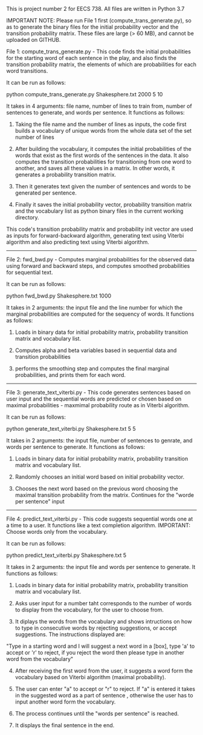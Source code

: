 This is project number 2 for EECS 738. All files are written in Python 3.7

IMPORTANT NOTE: Please run File 1 first (compute_trans_generate.py), so as to generate the binary files
for the initial probability vector and the transition probability matrix. These files are large (> 60 MB),
and cannot be uploaded on GITHUB.

File 1: compute_trans_generate.py - This code finds the initial probabilities for the starting word of each sentence in the play,
and also finds the transition probability matrix, the elements of which are probabilities for each word transitions.

It can be run as follows:

python compute_trans_generate.py Shakesphere.txt 2000 5 10

It takes in 4 arguments: file name, number of lines to train from, number of sentences to generate, and words per sentence.
It functions as follows:

1. Taking the file name and the number of lines as inputs, the code first builds a vocabulary of unique words from the whole data
set of the set number of lines

2. After building the vocabulary, it computes the initial probabilities of the words that exist as the first words of the sentences in the data.
It also computes the transition probabilities for transitioning from one word to another, and saves all these values in a matrix.
In other words, it generates a probability transition matrix.

3. Then it generates text given the number of sentences and words to be generated per sentence.

4. Finally it saves the initial probability vector, probability transition matrix and the vocabulary list as python binary files
in the current working directory.

This code's transition probability matrix and probability init vector are used as inputs for forward-backward algorithm,
generating text using Viterbi algorithm and also predicting text using Viterbi algorithm.

__________________________________________________________________________________________________________________

File 2: fwd_bwd.py - Computes marginal probabilities for the observed data using forward and backward steps,
and computes smoothed probabilities for sequential text.

It can be run as follows:

python fwd_bwd.py Shakesphere.txt 1000

It takes in 2 arguments: the input file and the line number for which the marginal probabilities are computed
for the sequency of words. It functions as follows:

1. Loads in binary data for initial probability matrix, probability transition matrix and vocabulary list.

2. Computes alpha and beta variables based in sequential data and transition probabilities

3. performs the smoothing step and computes the final marginal probabilities, and prints them for each word.


__________________________________________________________________________________________________________________

File 3: generate_text_viterbi.py - This code generates sentences based on user input and the sequential words
are predicted or chosen based on maximal probabilities - maxmimal probability route as in Viterbi algorithm.

It can be run as follows:

python generate_text_viterbi.py Shakesphere.txt 5 5

It takes in 2 arguments: the input file, number of sentences to genrate, and words per sentence to generate.
It functions as follows:

1. Loads in binary data for initial probability matrix, probability transition matrix and vocabulary list.

2. Randomly chooses an initial word based on initial probability vector.

3. Chooses the next word based on the previous word choosing the maximal transition probability from the matrix.
Continues for the "worde per sentence" input


__________________________________________________________________________________________________________________

File 4: predict_text_viterbi.py - This code suggests sequential words one at a time to a user.
It functions like a text completion algorithm. IMPORTANT: Choose words only from the vocabulary.

It can be run as follows:

python predict_text_viterbi.py Shakesphere.txt 5

It takes in 2 arguments: the input file and words per sentence to generate.
It functions as follows:

1. Loads in binary data for initial probability matrix, probability transition matrix and vocabulary list.

2. Asks user input for a number taht corresponds to the number of words to display from the vocabulary, for
the user to choose from.

3. It diplays the words from the vocabulary and shows intructions on how to type in
consecutive words by rejecting suggestions, or accept suggestions. The instructions displayed are:

"Type in a starting word and I will suggest a next word in a [box], type 'a' to accept or 'r' to reject,
if you reject the word then please type in another word from the vocabulary"

4. After receiving the first word from the user, it suggests a word form the vocabulary based on 
Viterbi algorithm (maximal probability).

5. The user can enter "a" to accept or "r" to reject. If "a" is entered it takes in the suggested word as
a part of sentence , otherwise the user has to input another word form the vocabulary.

6. The process continues until the "words per sentence" is reached.

7. It displays the final sentence in the end.




